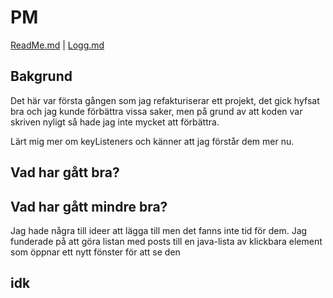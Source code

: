 # PM

[ReadMe.md](../ReadMe.md) | [Logg.md](./Logg.md)

## Bakgrund

Det här var första gången som jag refakturiserar ett projekt, det gick hyfsat bra och jag kunde förbättra vissa saker, 
men på grund av att koden var skriven nyligt så hade jag inte mycket att förbättra. 

Lärt mig mer om keyListeners och känner att jag förstår dem mer nu. 

## Vad har gått bra?


## Vad har gått mindre bra?
Jag hade några till ideer att lägga till men det fanns inte tid för dem. Jag funderade på att göra listan med 
posts till en java-lista av klickbara element som öppnar ett nytt fönster för att se den 

## idk
